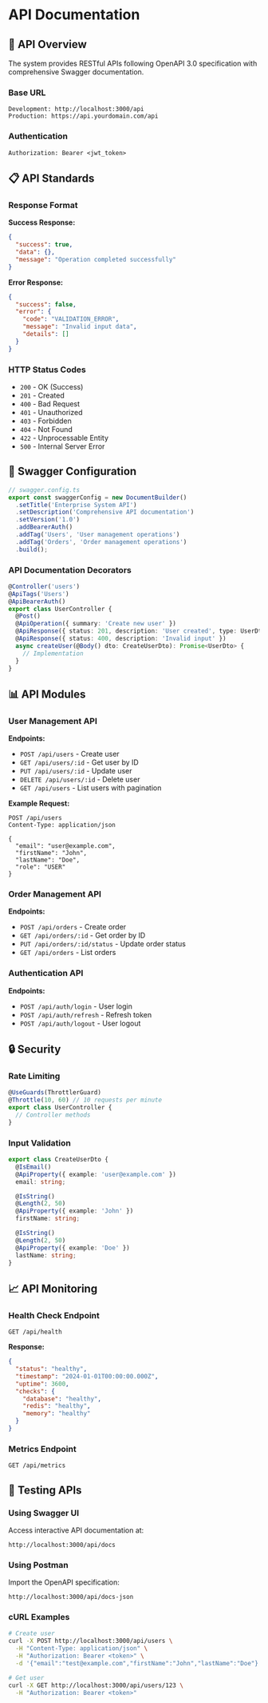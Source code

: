 # API Documentation

## 🚀 API Overview

The system provides RESTful APIs following OpenAPI 3.0 specification with comprehensive Swagger documentation.

### Base URL
```
Development: http://localhost:3000/api
Production: https://api.yourdomain.com/api
```

### Authentication
```http
Authorization: Bearer <jwt_token>
```

## 📋 API Standards

### Response Format

**Success Response:**
```json
{
  "success": true,
  "data": {},
  "message": "Operation completed successfully"
}
```

**Error Response:**
```json
{
  "success": false,
  "error": {
    "code": "VALIDATION_ERROR",
    "message": "Invalid input data",
    "details": []
  }
}
```

### HTTP Status Codes

- `200` - OK (Success)
- `201` - Created
- `400` - Bad Request
- `401` - Unauthorized
- `403` - Forbidden
- `404` - Not Found
- `422` - Unprocessable Entity
- `500` - Internal Server Error

## 🔧 Swagger Configuration

```typescript
// swagger.config.ts
export const swaggerConfig = new DocumentBuilder()
  .setTitle('Enterprise System API')
  .setDescription('Comprehensive API documentation')
  .setVersion('1.0')
  .addBearerAuth()
  .addTag('Users', 'User management operations')
  .addTag('Orders', 'Order management operations')
  .build();
```

### API Documentation Decorators

```typescript
@Controller('users')
@ApiTags('Users')
@ApiBearerAuth()
export class UserController {
  @Post()
  @ApiOperation({ summary: 'Create new user' })
  @ApiResponse({ status: 201, description: 'User created', type: UserDto })
  @ApiResponse({ status: 400, description: 'Invalid input' })
  async createUser(@Body() dto: CreateUserDto): Promise<UserDto> {
    // Implementation
  }
}
```

## 📊 API Modules

### User Management API

**Endpoints:**
- `POST /api/users` - Create user
- `GET /api/users/:id` - Get user by ID
- `PUT /api/users/:id` - Update user
- `DELETE /api/users/:id` - Delete user
- `GET /api/users` - List users with pagination

**Example Request:**
```http
POST /api/users
Content-Type: application/json

{
  "email": "user@example.com",
  "firstName": "John",
  "lastName": "Doe",
  "role": "USER"
}
```

### Order Management API

**Endpoints:**
- `POST /api/orders` - Create order
- `GET /api/orders/:id` - Get order by ID
- `PUT /api/orders/:id/status` - Update order status
- `GET /api/orders` - List orders

### Authentication API

**Endpoints:**
- `POST /api/auth/login` - User login
- `POST /api/auth/refresh` - Refresh token
- `POST /api/auth/logout` - User logout

## 🔒 Security

### Rate Limiting
```typescript
@UseGuards(ThrottlerGuard)
@Throttle(10, 60) // 10 requests per minute
export class UserController {
  // Controller methods
}
```

### Input Validation
```typescript
export class CreateUserDto {
  @IsEmail()
  @ApiProperty({ example: 'user@example.com' })
  email: string;

  @IsString()
  @Length(2, 50)
  @ApiProperty({ example: 'John' })
  firstName: string;

  @IsString()
  @Length(2, 50)
  @ApiProperty({ example: 'Doe' })
  lastName: string;
}
```

## 📈 API Monitoring

### Health Check Endpoint
```http
GET /api/health
```

**Response:**
```json
{
  "status": "healthy",
  "timestamp": "2024-01-01T00:00:00.000Z",
  "uptime": 3600,
  "checks": {
    "database": "healthy",
    "redis": "healthy",
    "memory": "healthy"
  }
}
```

### Metrics Endpoint
```http
GET /api/metrics
```

## 🧪 Testing APIs

### Using Swagger UI
Access interactive API documentation at:
```
http://localhost:3000/api/docs
```

### Using Postman
Import the OpenAPI specification:
```
http://localhost:3000/api/docs-json
```

### cURL Examples
```bash
# Create user
curl -X POST http://localhost:3000/api/users \
  -H "Content-Type: application/json" \
  -H "Authorization: Bearer <token>" \
  -d '{"email":"test@example.com","firstName":"John","lastName":"Doe"}'

# Get user
curl -X GET http://localhost:3000/api/users/123 \
  -H "Authorization: Bearer <token>"
```